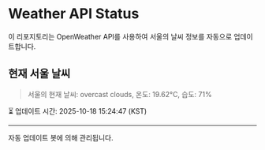
# Weather API Status

이 리포지토리는 OpenWeather API를 사용하여 서울의 날씨 정보를 자동으로 업데이트합니다.

## 현재 서울 날씨
> 서울의 현재 날씨: overcast clouds, 온도: 19.62°C, 습도: 71%

⏳ 업데이트 시간: 2025-10-18 15:24:47 (KST)

---
자동 업데이트 봇에 의해 관리됩니다.
